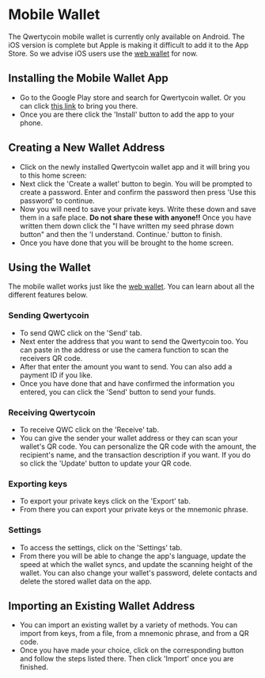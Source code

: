 # Mobile Wallet

The Qwertycoin mobile wallet is currently only available on Android. The iOS version is complete but Apple is making it difficult to add it to the App Store. So we advise iOS users use the [web wallet](https://myqwertycoin.org/) for now.

## Installing the Mobile Wallet App

* Go to the Google Play store and search for Qwertycoin wallet. Or you can click [this link](https://play.google.com/store/apps/details?id=org.qwertycoin.wallet) to bring you there.
* Once you are there click the 'Install' button to add the app to your phone.

## Creating a New Wallet Address

* Click on the newly installed Qwertycoin wallet app and it will bring you to this home screen:
* Next click the 'Create a wallet' button to begin. You will be prompted to create a password. Enter and confirm the password then press 'Use this password' to continue.
* Now you will need to save your private keys. Write these down and save them in a safe place. **Do not share these with anyone!!** Once you have written them down click the "I have written my seed phrase down button" and then the 'I understand. Continue.' button to finish.
* Once you have done that you will be brought to the home screen.

## Using the Wallet

The mobile wallet works just like the [web wallet](https://myqwertycoin.org/). You can learn about all the different features below.

### Sending Qwertycoin

* To send QWC click on the 'Send' tab.
* Next enter the address that you want to send the Qwertycoin too. You can paste in the address or use the camera function to scan the receivers QR code.
* After that enter the amount you want to send. You can also add a payment ID if you like.
* Once you have done that and have confirmed the information you entered, you can click the 'Send' button to send your funds.

### Receiving Qwertycoin

* To receive QWC click on the 'Receive' tab.
* You can give the sender your wallet address or they can scan your wallet's QR code. You can personalize the QR code with the amount, the recipient's name, and the transaction description if you want. If you do so click the 'Update' button to update your QR code.

### Exporting keys

* To export your private keys click on the 'Export' tab.
* From there you can export your private keys or the mnemonic phrase.

### Settings

* To access the settings, click on the 'Settings' tab.
* From there you will be able to change the app's language, update the speed at which the wallet syncs, and update the scanning height of the wallet. You can also change your wallet's password, delete contacts and delete the stored wallet data on the app.

## Importing an Existing Wallet Address

* You can import an existing wallet by a variety of methods. You can import from keys, from a file, from a mnemonic phrase, and from a QR code.
* Once you have made your choice, click on the corresponding button and follow the steps listed there. Then click 'Import' once you are finished.

